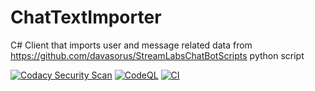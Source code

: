 # ChatTextImporter
C# Client that imports user and message related data from https://github.com/davasorus/StreamLabsChatBotScripts python script

[![Codacy Security Scan](https://github.com/davasorus/ChatTextImporter/actions/workflows/codacy-analysis.yml/badge.svg)](https://github.com/davasorus/ChatTextImporter/actions/workflows/codacy-analysis.yml) [![CodeQL](https://github.com/davasorus/ChatTextImporter/actions/workflows/codeql-analysis.yml/badge.svg)](https://github.com/davasorus/ChatTextImporter/actions/workflows/codeql-analysis.yml) [![CI](https://github.com/davasorus/ChatTextImporter/actions/workflows/NetFXCI.yml/badge.svg?branch=master)](https://github.com/davasorus/ChatTextImporter/actions/workflows/NetFXCI.yml)
